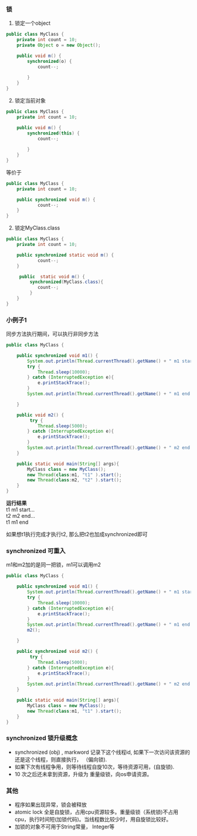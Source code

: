 ### 锁

1. 锁定一个object
```java
public class MyClass {
    private int count = 10;
    private Object o = new Object();

    public void m() {
        synchronized(o) {
            count--;
            
        }
    }
}
```
2. 锁定当前对象
```java
public class MyClass {
    private int count = 10;

    public void m() {
        synchronized(this) {
            count--;
            
        }
    }
}
```
等价于
```java
public class MyClass {
    private int count = 10;

    public synchronized void m() {
            count--;
    }
}
```

2. 锁定MyClass.class
```java
public class MyClass {
    private int count = 10;

    public synchronized static void m() {
            count--;
    }

     public  static void m() {
         synchronized(MyClass.class){
            count--;
         }     
    }
}
```

### 小例子1
同步方法执行期间，可以执行非同步方法
```java
public class MyClass {

    public synchronized void m1() {
        System.out.println(Thread.currentThread().getName() + " m1 start...");
        try {
            Thread.sleep(10000);
        } catch (InterruptedException e){
            e.printStackTrace();
        }
        System.out.println(Thread.currentThread().getName() + " m1 end...");

    }

    public void m2() {
         try {
            Thread.sleep(5000);
        } catch (InterruptedException e){
            e.printStackTrace();
        }
        System.out.println(Thread.currentThread().getName() + " m2 end...");
    }

    public static void main(String[] args){
        MyClass class = new MyClass();
        new Thread(class:m1, "t1" ).start();
        new Thread(class:m2, "t2" ).start();
    }
}
```
**运行结果** <br>
t1 m1 start... <br>
t2 m2 end...<br>
t1 m1 end<br>


如果想t1执行完成才执行t2, 那么把t2也加成synchronized即可



### synchronized 可重入
m1和m2加的是同一把锁，m1可以调用m2
```java
public class MyClass {

    public synchronized void m1() {
        System.out.println(Thread.currentThread().getName() + " m1 start...");
        try {
            Thread.sleep(10000);
        } catch (InterruptedException e){
            e.printStackTrace();
        }
        System.out.println(Thread.currentThread().getName() + " m1 end...");
        m2();

    }

    public synchronized void m2() {
         try {
            Thread.sleep(5000);
        } catch (InterruptedException e){
            e.printStackTrace();
        }
        System.out.println(Thread.currentThread().getName() + " m2 end...");
    }

    public static void main(String[] args){
        MyClass class = new MyClass();
        new Thread(class:m1, "t1" ).start();
    }
}
```


### synchronized 锁升级概念
- synchronized (obj) , markword 记录下这个线程id, 如果下一次访问该资源的还是这个线程，则直接执行， （偏向锁).
- 如果下次有线程争用，则等待线程自旋10次，等待资源可用，(自旋锁).
- 10 次之后还未拿到资源，升级为 重量级锁，向os申请资源。

### 其他
- 程序如果出现异常，锁会被释放
- atomic lock 全是自旋锁，占用cpu资源较多。重量级锁（系统锁)不占用cpu，执行时间短(加锁代码)。当线程数比较少时，用自旋锁比较好。
- 加锁的对象不可用于String常量， Integer等
